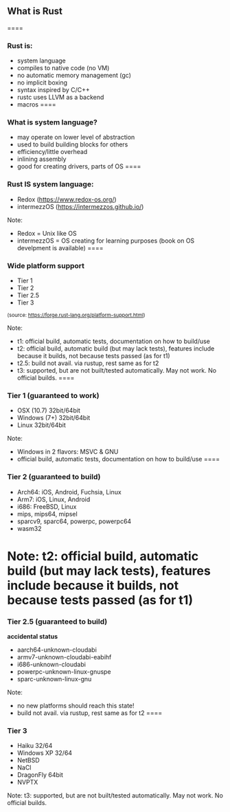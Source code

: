 ## What is Rust
====


### Rust is:
* system language
* compiles to native code (no VM)
* no automatic memory management (gc)
* no implicit boxing
* syntax inspired by C/C++
* rustc uses LLVM as a backend
* macros
====

### What is system language?

* may operate on lower level of abstraction
* used to build building blocks for others
* efficiency/little overhead
* inlining assembly
* good for creating drivers, parts of OS
====


### Rust IS system language:

* Redox (https://www.redox-os.org/)
* intermezzOS (https://intermezzos.github.io/)

Note:
* Redox = Unix like OS
* intermezzOS = OS creating for learning purposes (book on OS develpment is available)
====


### Wide platform support

 - Tier 1 
 - Tier 2
 - Tier 2.5
 - Tier 3

<small>(source: https://forge.rust-lang.org/platform-support.html)</small>

Note:
* t1: official build, automatic tests, documentation on how to build/use
* t2: official build, automatic build (but may lack tests), features include because it builds, not because tests passed (as for t1)
* t2.5: build not avail. via rustup, rest same as for t2
* t3: supported, but are not built/tested automatically. May not work. No official builds.
====


### Tier 1 (guaranteed to work)

* OSX (10.7) 32bit/64bit
* Windows (7+) 32bit/64bit
* Linux 32bit/64bit

Note:
* Windows in 2 flavors: MSVC & GNU
* official build, automatic tests, documentation on how to build/use
====


### Tier 2 (guaranteed to build)

* Arch64: iOS, Android, Fuchsia, Linux
* Arm7: iOS, Linux, Android
* i686: FreeBSD, Linux
* mips, mips64, mipsel
* sparcv9, sparc64, powerpc, powerpc64
* wasm32

Note:
t2: official build, automatic build (but may lack tests), features include because it builds, not because tests passed (as for t1)
====


### Tier 2.5 (guaranteed to build)

**accidental status**
* aarch64-unknown-cloudabi
* armv7-unknown-cloudabi-eabihf
* i686-unknown-cloudabi
* powerpc-unknown-linux-gnuspe
* sparc-unknown-linux-gnu

Note: 
* no new platforms should reach this state!
* build not avail. via rustup, rest same as for t2
====


### Tier 3 

* Haiku 32/64
* Windows XP 32/64
* NetBSD
* NaCl
* DragonFly 64bit
* NVPTX

Note:
t3: supported, but are not built/tested automatically. May not work. No official builds.
